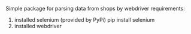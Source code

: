 Simple package for parsing data from shops by webdriver
requirements:
1) installed selenium (provided by PyPi)
pip install selenium
2) installed webdriver